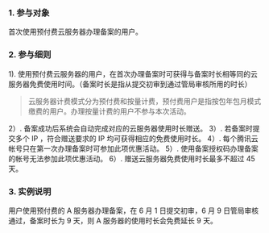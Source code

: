### 1. 参与对象
首次使用预付费云服务器办理备案的用户。

### 2. 参与细则

1). 使用预付费云服务器的用户，在首次办理备案时可获得与备案时长相等同的云服务器免费使用时间。（备案时长是指从提交初审到通过管局审核所用的时长）
>云服务器计费模式分为预付费和按量计费，预付费用户是指按包年包月模式缴费的用户。办理按量计费的用户不参与本次活动。

2）. 备案成功后系统会自动完成对应的云服务器使用时长赠送。
3）. 若备案时提交多个 IP ，符合赠送要求的 IP 均可获得相应的免费使用时长。
4）. 每个腾讯云帐号只在第一次办理备案时可参加此项优惠活动。
5）. 使用备案授权码办理备案的帐号无法参加此项优惠活动。
6）. 赠送云服务器免费使用时长最多不超过 45 天。

### 3. 实例说明

用户使用预付费的 A 服务器办理备案，在 6 月 1 日提交初审，6 月 9 日管局审核通过，备案时长为 9 天，则 A 服务器的使用时长会免费延长 9 天。

